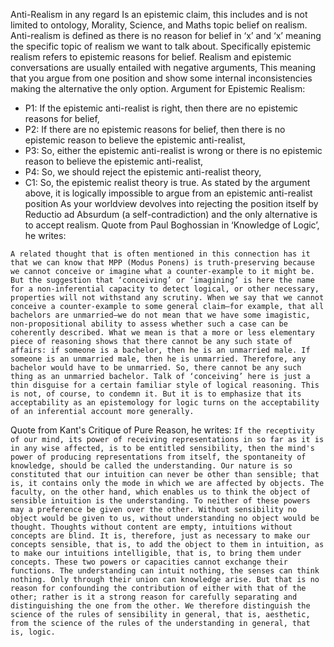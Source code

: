 
Anti-Realism in any regard Is an epistemic claim, this includes and is not limited to ontology, Morality, Science, and Maths topic belief on realism. Anti-realism is defined as there is no reason for belief in ‘x’ and ‘x’ meaning the specific topic of realism we want to talk about. Specifically epistemic realism refers to epistemic reasons for belief. Realism and epistemic conversations are usually entailed with negative arguments, This meaning that you argue from one position and show some internal inconsistencies making the alternative the only option.
Argument for Epistemic Realism:
- P1: If the epistemic anti-realist is right, then there are no epistemic reasons for belief,
- P2: If there are no epistemic reasons for belief, then there is no epistemic reason to believe the epistemic anti-realist,
- P3: So, either the epistemic anti-realist is wrong or there is no epistemic reason to believe the epistemic anti-realist,
- P4: So, we should reject the epistemic anti-realist theory,
- C1: So, the epistemic realist theory is true.
As stated by the argument above, it is logically impossible to argue from an epistemic anti-realist position As your worldview devolves into rejecting the position itself by Reductio ad Absurdum (a self-contradiction) and the only alternative is to accept realism.
Quote from Paul Boghossian in ‘Knowledge of Logic’, he writes:

`A related thought that is often mentioned in this connection has it that we can know that MPP (Modus Ponens) is truth‐preserving because we cannot conceive or imagine what a counter‐example to it might be. But the suggestion that ‘conceiving’ or ‘imagining’ is here the name for a non‐inferential capacity to detect logical, or other necessary, properties will not withstand any scrutiny. When we say that we cannot conceive a counter‐example to some general claim—for example, that all bachelors are unmarried—we do not mean that we have some imagistic, non‐propositional ability to assess whether such a case can be coherently described. What we mean is that a more or less elementary piece of reasoning shows that there cannot be any such state of affairs: if someone is a bachelor, then he is an unmarried male. If someone is an unmarried male, then he is unmarried. Therefore, any bachelor would have to be unmarried. So, there cannot be any such thing as an unmarried bachelor. Talk of ‘conceiving’ here is just a thin disguise for a certain familiar style of logical reasoning. This is not, of course, to condemn it. But it is to emphasize that its acceptability as an epistemology for logic turns on the acceptability of an inferential account more generally.`

Quote from Kant's Critique of Pure Reason, he writes:
	`If the receptivity of our mind, its power of receiving representations in so far as it is in any wise affected, is to be entitled sensibility, then the mind's power of producing representations from itself, the spontaneity of knowledge, should be called the understanding. Our nature is so constituted that our intuition can never be other than sensible; that is, it contains only the mode in which we are affected by objects. The faculty, on the other hand, which enables us to think the object of sensible intuition is the understanding. To neither of these powers may a preference be given over the other. Without sensibility no object would be given to us, without understanding no object would be thought. Thoughts without content are empty, intuitions without concepts are blind. It is, therefore, just as necessary to make our concepts sensible, that is, to add the object to them in intuition, as to make our intuitions intelligible, that is, to bring them under concepts. These two powers or capacities cannot exchange their functions. The understanding can intuit nothing, the senses can think nothing. Only through their union can knowledge arise. But that is no reason for confounding the contribution of either with that of the other; rather is it a strong reason for carefully separating and distinguishing the one from the other. We therefore distinguish the science of the rules of sensibility in general, that is, aesthetic, from the science of the rules of the understanding in general, that is, logic.`

